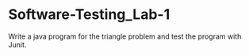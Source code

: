 # Software-Testing_Lab-1
Write a java program for the triangle problem and test the program with Junit. 
